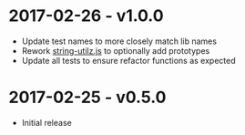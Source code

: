 # 2017-02-26 - v1.0.0
- Update test names to more closely match lib names
- Rework [string-utilz.js](lib/string-utilz.js) to optionally add prototypes
- Update all tests to ensure refactor functions as expected

# 2017-02-25 - v0.5.0
- Initial release
